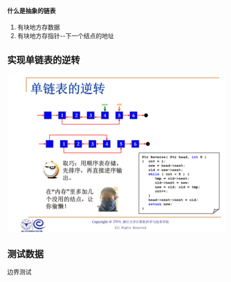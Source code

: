 #### 什么是抽象的链表
1. 有块地方存数据
2. 有块地方存指针--下一个结点的地址

## 实现单链表的逆转
![image22](image/image22.png)
## 测试数据
边界测试